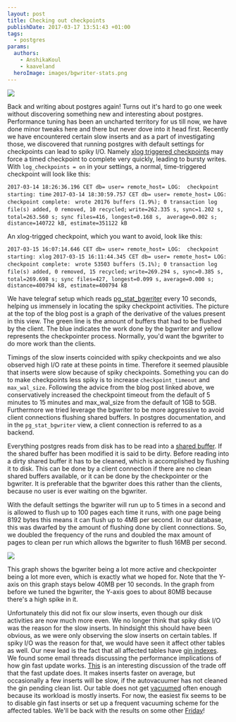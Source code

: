 ```yaml
---
layout: post
title: Checking out checkpoints
publishDate: 2017-03-17 13:51:43 +01:00
tags:
  - postgres
params:
  authors:
    - AnshikaKoul
    - kaaveland
  heroImage: images/bgwriter-stats.png
---
```


![](images/bgwriter-stats.png)

Back and writing about postgres again! Turns out it's hard to go one week without discovering something new and interesting about postgres. Performance tuning has been an uncharted territory for us till now, we have done minor tweaks here and there but never dove into it head first. Recently we have encountered certain slow inserts and as a part of investigating those, we discovered that running postgres with default settings for checkpoints can lead to spiky I/O. Namely [xlog triggered checkpoints](http://blog.postgresql-consulting.com/2017/03/deep-dive-into-postgres-stats.html) may force a timed checkpoint to complete very quickly, leading to bursty writes. With `log_checkpoints = on` in your settings, a normal, time-triggered checkpoint will look like this:

`2017-03-14 18:26:36.196 CET db= user= remote_host= LOG:  checkpoint starting: time`
`2017-03-14 18:30:59.757 CET db= user= remote_host= LOG:  checkpoint complete: `
`wrote 20176 buffers (1.9%); 0 transaction log file(s) added, 0 removed, 10 recycled;`
`write=262.335 s, sync=1.202 s, total=263.560 s; sync files=416, longest=0.168 s, `
`average=0.002 s; distance=140722 kB, estimate=351122 kB`

An xlog-trigged checkpoint, which you want to avoid, look like this:

`2017-03-15 16:07:14.646 CET db= user= remote_host= LOG:  checkpoint starting: xlog`
`2017-03-15 16:11:44.345 CET db= user= remote_host= LOG:  checkpoint complete: `
`wrote 53503 buffers (5.1%); 0 transaction log file(s) added, 0 removed, 15 recycled;`
`write=269.294 s, sync=0.385 s, total=269.698 s; sync files=427, longest=0.099 s,`
`average=0.000 s; distance=400794 kB, estimate=400794 kB`

We have telegraf setup which reads [pg_stat_bgwriter](https://www.postgresql.org/docs/9.5/static/monitoring-stats.html#PG-STAT-BGWRITER-VIEW) every 10 seconds, helping us immensely in locating the spiky checkpoint activities. The picture at the top of the blog post is a graph of the derivative of the values present in this view. The green line is the amount of buffers that had to be flushed by the client. The blue indicates the work done by the bgwriter and yellow represents the checkpointer process. Normally, you'd want the bgwriter to do more work than the clients.

Timings of the slow inserts coincided with spiky checkpoints and we also observed high I/O rate at these points in time. Therefore it seemed plausible that inserts were slow because of spiky checkpoints. Something you can do to make checkpoints less spiky is to increase `checkpoint_timeout` and `max_wal_size`. Following the advice from the blog post linked above, we conservatively increased the checkpoint timeout from the default of 5 minutes to 15 minutes and max_wal_size from the default of 1GB to 5GB. Furthermore we tried leverage the bgwriter to be more aggressive to avoid client connections flushing shared buffers. In postgres documentation, and in the `pg_stat_bgwriter` view, a client connection is referred to as a backend.

Everything postgres reads from disk has to be read into a [shared buffer](https://2ndquadrant.com/media/pdfs/talks/InsideBufferCache.pdf). If the shared buffer has been modified it is said to be dirty. Before reading into a dirty shared buffer it has to be cleaned, which is accomplished by flushing it to disk. This can be done by a client connection if there are no clean shared buffers available, or it can be done by the checkpointer or the bgwriter. It is preferable that the bgwriter does this rather than the clients, because no user is ever waiting on the bgwriter.

With the default settings the bgwriter will run up to 5 times in a second and is allowed to flush up to 100 pages each time it runs, with one page being 8192 bytes this means it can flush up to 4MB per second. In our database, this was dwarfed by the amount of flushing done by client connections. So, we doubled the frequency of the runs and doubled the max amount of pages to clean per run which allows the bgwriter to flush 16MB per second.

![](images/bgwriter-tuned-stats.png)

This graph shows the bgwriter being a lot more active and checkpointer being a lot more even, which is exactly what we hoped for. Note that the Y-axis on this graph stays below 40MB per 10 seconds. In the graph from before we tuned the bgwriter, the Y-axis goes to about 80MB because there's a high spike in it.

Unfortunately this did not fix our slow inserts, even though our disk activities are now much more even. We no longer think that spiky disk I/O was the reason for the slow inserts. In hindsight this should have been obvious, as we were only observing the slow inserts on certain tables. If spiky I/O was the reason for that, we would have seen it affect other tables as well. Our new lead is the fact that all affected tables have [gin indexes](https://www.postgresql.org/docs/9.5/static/gin-implementation.html#GIN-FAST-UPDATE). We found some email threads discussing the performance implications of how gin fast update works. [This](http://www.postgresql-archive.org/how-to-investigate-GIN-fast-updates-and-cleanup-cycles-td5863756.html) is an interesting discussion of the trade off that the fast update does. It makes inserts faster on average, but occasionally a few inserts will be slow, if the autovacuumer has not cleaned the gin pending clean list. Our table does not get [vacuumed](https://developer.bring.com/blog/you-should-vacuum-your-databases/) often enough because its workload is mostly inserts. For now, the easiest fix seems to be to disable gin fast inserts or set up a frequent vacuuming scheme for the affected tables. We'll be back with the results on some other [Friday](https://www.isitfridayyet.net/)!
